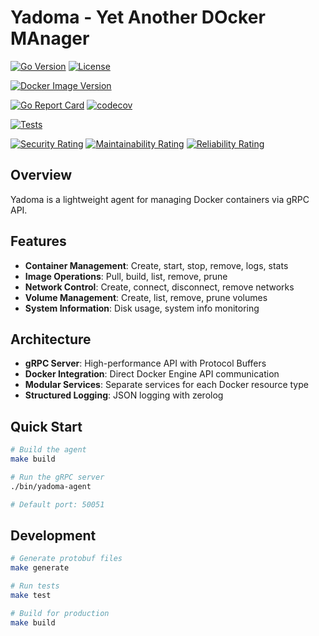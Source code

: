 # Yadoma - Yet Another DOcker MAnager

[![Go Version](https://img.shields.io/badge/go-1.25-blue.svg)](https://golang.org)
[![License](https://img.shields.io/badge/license-MIT-green.svg)](LICENSE)

[![Docker Image Version](https://img.shields.io/docker/v/whiteo/yadoma?label=docker&sort=semver)](https://hub.docker.com/r/whiteo/yadoma)

[![Go Report Card](https://goreportcard.com/badge/github.com/whiteo/yadoma)](https://goreportcard.com/report/github.com/whiteo/yadoma)
[![codecov](https://codecov.io/gh/whiteo/yadoma/branch/master/graph/badge.svg)](https://codecov.io/gh/whiteo/yadoma)

[![Tests](https://github.com/whiteo/yadoma/actions/workflows/test.yml/badge.svg)](https://github.com/whiteo/yadoma/actions/workflows/test.yml)


[![Security Rating](https://sonarcloud.io/api/project_badges/measure?project=whiteo_yadoma&metric=security_rating&token=2994c76c1451733892c105b6694b54397a691daa)](https://sonarcloud.io/summary/new_code?id=whiteo_yadoma2)
[![Maintainability Rating](https://sonarcloud.io/api/project_badges/measure?project=whiteo_yadoma&metric=sqale_rating&token=2994c76c1451733892c105b6694b54397a691daa)](https://sonarcloud.io/summary/new_code?id=whiteo_yadoma2)
[![Reliability Rating](https://sonarcloud.io/api/project_badges/measure?project=whiteo_yadoma&metric=reliability_rating&token=2994c76c1451733892c105b6694b54397a691daa)](https://sonarcloud.io/summary/new_code?id=whiteo_yadoma2)

## Overview

Yadoma is a lightweight agent for managing Docker containers via gRPC API.

## Features

- **Container Management**: Create, start, stop, remove, logs, stats
- **Image Operations**: Pull, build, list, remove, prune  
- **Network Control**: Create, connect, disconnect, remove networks
- **Volume Management**: Create, list, remove, prune volumes
- **System Information**: Disk usage, system info monitoring

## Architecture

- **gRPC Server**: High-performance API with Protocol Buffers
- **Docker Integration**: Direct Docker Engine API communication
- **Modular Services**: Separate services for each Docker resource type
- **Structured Logging**: JSON logging with zerolog

## Quick Start

```bash
# Build the agent
make build

# Run the gRPC server
./bin/yadoma-agent

# Default port: 50051
```

## Development

```bash
# Generate protobuf files
make generate

# Run tests
make test

# Build for production
make build
```
